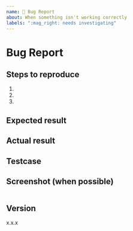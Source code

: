 ```yaml
---
name: 🐛 Bug Report
about: When something isn't working correctly
labels: ":mag_right: needs investigating"
---
```


# Bug Report

<!--
Title Format
  [Scope] Summary of what is broken
-->

## Steps to reproduce
1.
2.
3.

## Expected result

## Actual result

## Testcase
<!-- Fork https://jsfiddle.net/31d6y7mn -->

## Screenshot (when possible)
![]()

## Version
x.x.x
